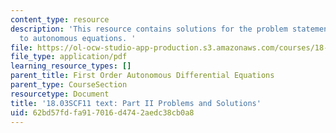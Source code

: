 ```yaml
---
content_type: resource
description: 'This resource contains solutions for the problem statements related
  to autonomous equations. '
file: https://ol-ocw-studio-app-production.s3.amazonaws.com/courses/18-03sc-differential-equations-fall-2011/62bd57fdfa917016d4742aedc38cb0a8_MIT18_03SCF11_ps3_II_s10s.pdf
file_type: application/pdf
learning_resource_types: []
parent_title: First Order Autonomous Differential Equations
parent_type: CourseSection
resourcetype: Document
title: '18.03SCF11 text: Part II Problems and Solutions'
uid: 62bd57fd-fa91-7016-d474-2aedc38cb0a8
---
```

